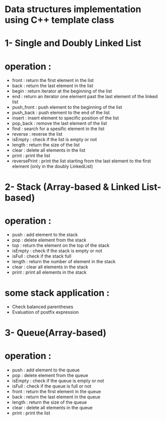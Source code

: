 # Data structures implementation using C++ template class
# 1- Single and Doubly Linked List 
# operation : 
  - front : return the first element in the list
  - back : return the last element in the list
  - begin : return iterator at the beginning of the list
  - end : return an iterator one element past the last element of the linked list
  - push_front : push element to the beginning of the list
  - push_back : push element to the end of the list
  - insert : insert element to specific position of the list
  - pop_back : remove the last element of the list
  - find : search for a spesific element in the list
  - reverse : reverse the list
  - isEmpty : check if the list is empty or not
  - length : return the size of the list
  - clear : delete all elements in the list
  - print : print the list
  - reversePrint : print the list starting from the last element to the first element (only in the doubly LinkedList)
  
# 2- Stack (Array-based & Linked List-based)
# operation :
  - push : add element to the stack 
  - pop : delete element from the stack
  - top : return the element on the top of the stack
  - isEmpty : check if the stack is empty or not 
  - isFull : check if the stack full
  - length : return the number of element in the stack
  - clear : clear all elements in the stack
  - print : print all elements in the stack
# some stack application :
  - Check balanced parentheses
  - Evaluation of postfix expression

# 3- Queue(Array-based)
# operation :
  - push : add element to the queue
  - pop : delete element from the queue
  - isEmpty : check if the queue is empty or not
  - isFull : check if the queue is full or not
  - front : return the first element in the queue
  - back : return the last element in the queue
  - length : return the size of the queue
  - clear : delete all elements in the queue
  - print : print the list
